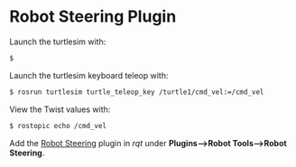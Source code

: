 # Robot Steering Plugin

Launch the turtlesim with:
```bash
$ 
```

Launch the turtlesim keyboard teleop with:
```bash
$ rosrun turtlesim turtle_teleop_key /turtle1/cmd_vel:=/cmd_vel
```

View the Twist values with:
```bash
$ rostopic echo /cmd_vel
```

Add the [Robot Steering](http://wiki.ros.org/rqt_robot_steering) plugin
in *rqt* under **Plugins-->Robot Tools-->Robot Steering**.